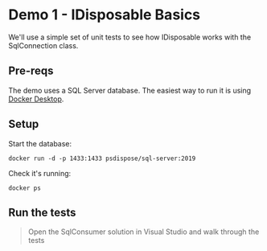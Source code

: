 # Demo 1 - IDisposable Basics

We'll use a simple set of unit tests to see how IDisposable works with the SqlConnection class.

## Pre-reqs

The demo uses a SQL Server database. The easiest way to run it is using [Docker Desktop]().

## Setup 

Start the database:

```
docker run -d -p 1433:1433 psdispose/sql-server:2019
```

Check it's running:

```
docker ps
```

## Run the tests

> Open the SqlConsumer solution in Visual Studio and walk through the tests


